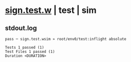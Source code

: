 # [sign.test.w](../../../../../../examples/tests/sdk_tests/math/sign.test.w) | test | sim

## stdout.log
```log
pass ─ sign.test.wsim » root/env0/test:inflight absolute
 
Tests 1 passed (1)
Test Files 1 passed (1)
Duration <DURATION>
```

